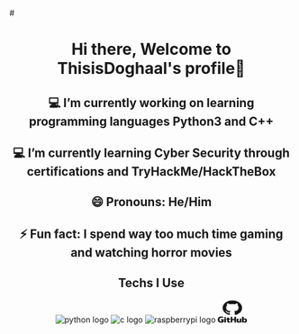 
#<h1 align="center">Hi there, Welcome to ThisisDoghaal's profile👋</h1> 

## <p align="center">💻 I’m currently working on learning programming languages Python3 and C++</p>
## <p align="center">💻 I’m currently learning Cyber Security through certifications and TryHackMe/HackTheBox</p>
## <p align="center">😄 Pronouns: He/Him</p>
## <p align="center">⚡ Fun fact: I spend way too much time gaming and watching horror movies</p>

<h2 align="center">Techs I Use</h2>


<div align="center">
  <img src="https://cdn.jsdelivr.net/gh/devicons/devicon/icons/python/python-original.svg" height="40" width="52" alt="python logo"  />
  <img src="https://cdn.jsdelivr.net/gh/devicons/devicon/icons/c/c-plain.svg" height="40" width="52" alt="c logo"  />
  <img src="https://cdn.jsdelivr.net/gh/devicons/devicon/icons/raspberrypi/raspberrypi-original.svg" height="40" width="52" alt="raspberrypi logo"  />
  <img src="https://github.com/devicons/devicon/blob/master/icons/github/github-original-wordmark.svg" height="40" width="52" alt="git logo"  />  
  
</div>
